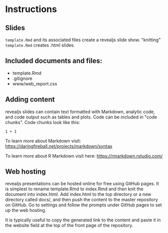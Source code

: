 # Instructions
## Slides

`template.Rmd` and its associated files create a revealjs slide show. "knitting" `template.Rmd` creates .html slides.

## Included documents and files:

* template.Rmd
* .gitignore
* www/web_report.css

## Adding content

revealjs slides can contain text formatted with Markdown, analytic code, and code output such as tables and plots. Code can be included in "code chunks". Code chunks look like this:

```{r chunk-name}
1 + 1
```

To learn more about Markdown visit: https://daringfireball.net/projects/markdown/syntax

To learn more about R Markdown visit here: https://rmarkdown.rstudio.com/

## Web hosting

revealjs presentations can be hosted online for free using GitHub pages. It is simplest to rename template.Rmd to index.Rmd and then knit the document into index.html. Add index.html to the top directory or a new directory called docs/, and then push the content to the master repository on GitHub. Go to settings and follow the prompts under GitHub pages to set up the web hosting. 

It is typically useful to copy the generated link to the content and paste it in the website field at the top of the front page of the repository. 
